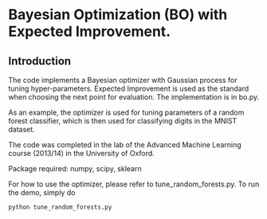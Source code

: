 # Bayesian Optimization (BO) with Expected Improvement.

## Introduction
The code implements a Bayesian optimizer with Gaussian process for tuning hyper-parameters. Expected Improvement is used as the standard when choosing the next point for evaluation. The implementation is in bo.py. 

As an example, the optimizer is used for tuning parameters of a random forest classifier, which is then used for classifying digits in the MNIST dataset.

The code was completed in the lab of the Advanced Machine Learning course (2013/14) in the University of Oxford.

Package required: numpy, scipy, sklearn

For how to use the optimizer, please refer to tune_random_forests.py.
To run the demo, simply do
```bash
python tune_random_forests.py
```
